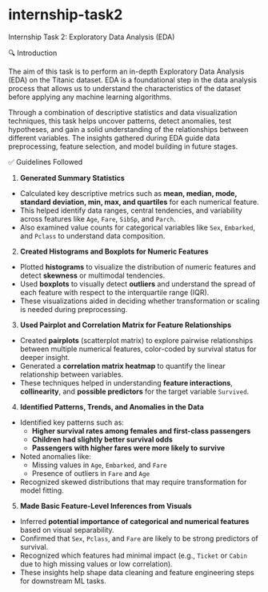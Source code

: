 # internship-task2
Internship
 Task 2: Exploratory Data Analysis (EDA)

 🔍 Introduction

The aim of this task is to perform an in-depth Exploratory Data Analysis (EDA) on the Titanic dataset. EDA is a foundational step in the data analysis process that allows us to understand the characteristics of the dataset before applying any machine learning algorithms.

Through a combination of descriptive statistics and data visualization techniques, this task helps uncover patterns, detect anomalies, test hypotheses, and gain a solid understanding of the relationships between different variables. The insights gathered during EDA guide data preprocessing, feature selection, and model building in future stages.


✅ Guidelines Followed

 1. **Generated Summary Statistics**
- Calculated key descriptive metrics such as **mean, median, mode, standard deviation, min, max, and quartiles** for each numerical feature.
- This helped identify data ranges, central tendencies, and variability across features like `Age`, `Fare`, `SibSp`, and `Parch`.
- Also examined value counts for categorical variables like `Sex`, `Embarked`, and `Pclass` to understand data composition.


 2. **Created Histograms and Boxplots for Numeric Features**
- Plotted **histograms** to visualize the distribution of numeric features and detect **skewness** or multimodal tendencies.
- Used **boxplots** to visually detect **outliers** and understand the spread of each feature with respect to the interquartile range (IQR).
- These visualizations aided in deciding whether transformation or scaling is needed during preprocessing.


 3. **Used Pairplot and Correlation Matrix for Feature Relationships**
- Created **pairplots** (scatterplot matrix) to explore pairwise relationships between multiple numerical features, color-coded by survival status for deeper insight.
- Generated a **correlation matrix heatmap** to quantify the linear relationship between variables.
- These techniques helped in understanding **feature interactions**, **collinearity**, and **possible predictors** for the target variable `Survived`.


 4. **Identified Patterns, Trends, and Anomalies in the Data**
- Identified key patterns such as:
  - **Higher survival rates among females and first-class passengers**
  - **Children had slightly better survival odds**
  - **Passengers with higher fares were more likely to survive**
- Noted anomalies like:
  - Missing values in `Age`, `Embarked`, and `Fare`
  - Presence of outliers in `Fare` and `Age`
- Recognized skewed distributions that may require transformation for model fitting.


 5. **Made Basic Feature-Level Inferences from Visuals**
- Inferred **potential importance of categorical and numerical features** based on visual separability.
- Confirmed that `Sex`, `Pclass`, and `Fare` are likely to be strong predictors of survival.
- Recognized which features had minimal impact (e.g., `Ticket` or `Cabin` due to high missing values or low correlation).
- These insights help shape data cleaning and feature engineering steps for downstream ML tasks.

